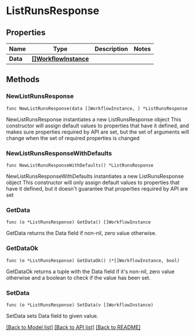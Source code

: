 # ListRunsResponse

## Properties

Name | Type | Description | Notes
------------ | ------------- | ------------- | -------------
**Data** | [**[]WorkflowInstance**](WorkflowInstance.md) |  | 

## Methods

### NewListRunsResponse

`func NewListRunsResponse(data []WorkflowInstance, ) *ListRunsResponse`

NewListRunsResponse instantiates a new ListRunsResponse object
This constructor will assign default values to properties that have it defined,
and makes sure properties required by API are set, but the set of arguments
will change when the set of required properties is changed

### NewListRunsResponseWithDefaults

`func NewListRunsResponseWithDefaults() *ListRunsResponse`

NewListRunsResponseWithDefaults instantiates a new ListRunsResponse object
This constructor will only assign default values to properties that have it defined,
but it doesn't guarantee that properties required by API are set

### GetData

`func (o *ListRunsResponse) GetData() []WorkflowInstance`

GetData returns the Data field if non-nil, zero value otherwise.

### GetDataOk

`func (o *ListRunsResponse) GetDataOk() (*[]WorkflowInstance, bool)`

GetDataOk returns a tuple with the Data field if it's non-nil, zero value otherwise
and a boolean to check if the value has been set.

### SetData

`func (o *ListRunsResponse) SetData(v []WorkflowInstance)`

SetData sets Data field to given value.



[[Back to Model list]](../README.md#documentation-for-models) [[Back to API list]](../README.md#documentation-for-api-endpoints) [[Back to README]](../README.md)


